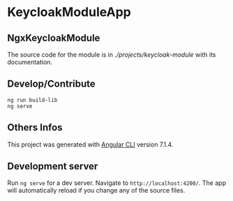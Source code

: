# KeycloakModuleApp

## NgxKeycloakModule

The source code for the module is in _./projects/keycloak-module_ with its documentation.

## Develop/Contribute

```
ng run build-lib
ng serve
```

## Others Infos

This project was generated with [Angular CLI](https://github.com/angular/angular-cli) version 7.1.4.

## Development server

Run `ng serve` for a dev server. Navigate to `http://localhost:4200/`. The app will automatically reload if you change any of the source files.

